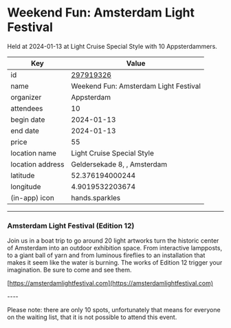 # Weekend Fun: Amsterdam Light Festival
Held at 2024-01-13 at Light Cruise Special Style with 10 Appsterdammers.
        
|Key|Value
|---|---|
|id|[297919326](https://www.meetup.com/appsterdam/events/297919326/)|
|name|Weekend Fun: Amsterdam Light Festival|
|organizer|Appsterdam|
|attendees|10|
|begin date|2024-01-13|
|end date|2024-01-13|
|price|55|
|location name|Light Cruise Special Style|
|location address|Geldersekade 8, , Amsterdam|
|latitude|52.376194000244|
|longitude|4.9019532203674|
|(in-app) icon|hands.sparkles|

---

### Amsterdam Light Festival (Edition 12)

Join us in a boat trip to go around 20 light artworks turn the historic center of Amsterdam into an outdoor exhibition space. From interactive lampposts, to a giant ball of yarn and from luminous fireflies to an installation that makes it seem like the water is burning. The works of Edition 12 trigger your imagination. Be sure to come and see them.

[https://amsterdamlightfestival.com](https://amsterdamlightfestival.com)

\-\-\-\-

Please note: there are only 10 spots, unfortunately that means for everyone on the waiting list, that it is not possible to attend this event. 
